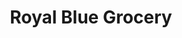 ---
title: "Royal Blue Grocery"
url: /austin/royal-blue-grocery-west-3rd-street/
shop: convenience
---